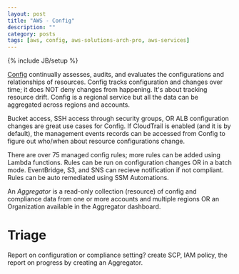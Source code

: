 ```yaml
---
layout: post
title: "AWS - Config"
description: ""
category: posts
tags: [aws, config, aws-solutions-arch-pro, aws-services]
---
```

{% include JB/setup %}

[Config](https://aws.amazon.com/certificate-manager/) continually assesses, audits, and evaluates the configurations and relationships of resources. Config tracks configuration and changes over time; it does NOT deny changes from happening. It's about tracking resource drift. Config is a regional service but all the data can be aggregated across regions and accounts. 

Bucket access, SSH access through security groups, OR ALB configuration changes are great use cases for Config. If CloudTrail is enabled (and it is by default), the management events records can be accessed from Config to figure out who/when about resource configurations change.

There are over 75 managed config rules; more rules can be added using Lambda functions. Rules can be run on configuration changes OR in a batch mode. EventBridge, S3, and SNS can recieve notification if not compliant. Rules can be auto remediated using SSM Automations.

An _Aggregator_ is a read-only collection (resource) of config and compliance data from one or more accounts and multiple regions OR an Organization available in the Aggregator dashboard. 

# Triage
Report on configuration or compliance setting? create SCP, IAM policy, the report on progress by creating an Aggregator.
